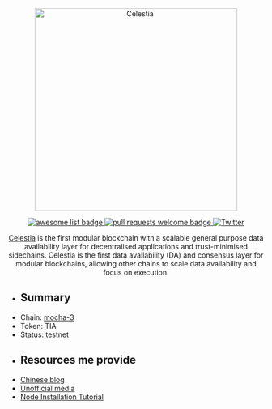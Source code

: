 <div align="center">
  <img alt="Celestia" src="https://raw.githubusercontent.com/celestiaorg/celestia.org/c50b35401482cd0a65821e7a7cb95d06514b13d4/src/images/celestia-logo.svg" width="400" >
 
  <p align="center">
    <a href="https://github.com/sindresorhus/awesome">
      <img alt="awesome list badge" src="https://cdn.rawgit.com/sindresorhus/awesome/d7305f38d29fed78fa85652e3a63e154dd8e8829/media/badge.svg">
    </a>
    <a href="http://makeapullrequest.com">
      <img alt="pull requests welcome badge" src="https://img.shields.io/badge/PRs-welcome-brightgreen.svg?style=flat">
    </a>
    <a href="https://twitter.com/Ting_0x0">
      <img alt="Twitter" src="https://img.shields.io/twitter/url/https/twitter.com/Ting_0x0.svg?style=social&label=Follow Me">
    </a>
  </p>
 
[Celestia](https://celestia.org/)  is the first modular blockchain with a scalable general purpose data availability layer for decentralised applications and trust-minimised sidechains.
Celestia is the first data availability (DA) and consensus layer for modular blockchains, allowing other chains to scale data availability and focus on execution.
</div>




* ## Summary ##             
* Chain: [mocha-3](https://docs.celestia.org/nodes/mocha-testnet/)
* Token: TIA
* Status: testnet
* ## Resources me provide ## 
*  [Chinese blog](https://celestiachinese.substack.com/)
*  [Unofficial media](https://twitter.com/celestiachinese)
*  [Node Installation Tutorial](https://github.com/Ting2005/Celestia/blob/main/validator-Install-cn.md)

